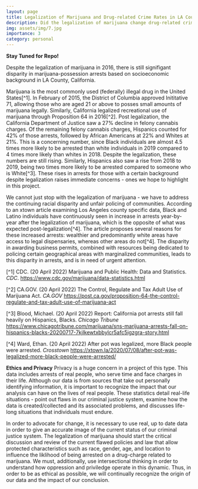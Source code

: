 ```yaml
---
layout: page
title: Legalization of Marijuana and Drug-related Crime Rates in LA County
description: Did the legalization of marijuana change drug-related crime rates of individuals in various socioeconomic background in LA County over the past ten years? 
img: assets/img/7.jpg
importance: 3
category: personal
---
```

**Stay Tuned for Repo!**

Despite the legalization of marijuana in 2016, there is still signifigant disparity in marijuana-possession arrests based on socioeconomic background in LA County, California.

Marijuana is the most commonly used (federally) illegal drug in the United States[^1]. In February of 2015, the District of Columbia approved Inititative 71, allowing those who are aged 21 or above to posses small amounts of marijuana legally. Similarly, California legalized recreational use of marijuana through Proposition 64 in 2016[^2]. Post legalization, the California Department of Justice saw a 27% decline in felony cannabis charges. Of the remaining felony cannabis charges, Hispanics counted for 42% of those arrests, followed by African Americans at 22% and Whites at 21%. This is a concerning number, since Black individuals are almost 4.5 times more likely to be arrested than white individuals in 2019 compared to 4 times more likely than whites in 2018. Despite the legalization, these numbers are still rising. Similarly, Hispanics also saw a rise from 2018 to 2019, being two times more likely to be arrested compared to someone who is White[^3]. These rises in arrests for those with a certain background despite legalization raises immediate concerns - ones we hope to highlight in this project. 

We cannot just stop with the legalization of marijuana - we have to address the continuing racial disparity and unfair policing of communities. According to an xtown article examining Los Angeles county specific data, Black and Latino individuals have continuously seen in increase in arrests year-by-year after the legalization of marijuana, which is the opposite of what was expected post-legalization[^4]. The article proposes several reasons for these increased arrests: wealthier and predominantly white areas have access to legal dispensaries, whereas other areas do not[^4]. The disparity in awarding business permits, combined with resources being dedicated to policing certain geographical areas with marginalized communities, leads to this disparity in arrests, and is in need of urgent attention. 


[^1] CDC. (20 April 2022) Marijuana and Public Health: Data and Statistics. *CDC*. https://www.cdc.gov/marijuana/data-statistics.html

[^2] CA.GOV. (20 April 2022) The Control, Regulate and Tax Adult Use of Marijuana Act. *CA.GOV* https://post.ca.gov/proposition-64-the-control-regulate-and-tax-adult-use-of-marijuana-act

[^3] Blood, Michael. (20 April 2022) Report: California pot arrests still fall heavily on Hispanics, Blacks. *Chicago Tribune* https://www.chicagotribune.com/marijuana/sns-marijuana-arrests-fall-on-hispanics-blacks-20200717-7kjlkewtxbbylcr5afc5igzgra-story.html

[^4] Ward, Ethan. (20 April 2022) After pot was legalized, more Black people were arrested. *Crosstown* https://xtown.la/2020/07/08/after-pot-was-legalized-more-black-people-were-arrested/


**Ethics and Privacy**
Privacy is a huge concern in a project of this type. This data includes arrests of real people, who serve time and face charges in their life. Although our data is from sources that take out personally identifying information, it is important to recognize the impact that our analysis can have on the lives of real people. These statistics detail real-life situations - point out flaws in our criminal justice system, examine how the data is created/collected and its associated problems, and discusses life-long situations that individuals must endure. 

In order to advocate for change, it is necessary to use real, up to date data in order to give an accurate image of the current status of our criminal justice system. The legalization of marijuana should start the critical discussion and review of the current flawed policies and law that allow protected characteristics such as race, gender, age, and location to influence the liklihood of being arrested on a drug-charge related to marijuana. We must, additionally, use intersectional thinking in order to understand how oppression and priviledge operate in this dynamic. Thus, in order to be as ethical as possible, we will continually recognize the origin of our data and the impact of our conclusion.
